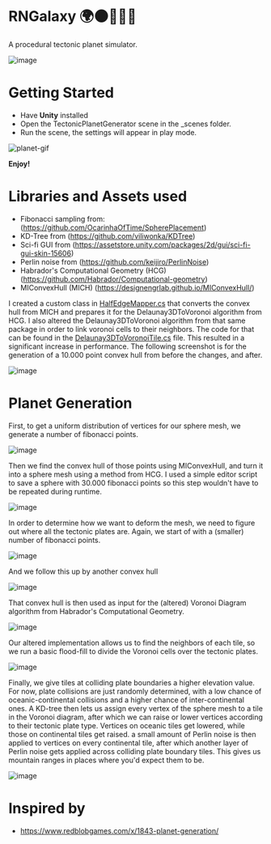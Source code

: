# RNGalaxy 🌍🌑🌟🌞🚀
A procedural tectonic planet simulator.

![image](https://user-images.githubusercontent.com/33265853/141483949-84b5aa3d-1aeb-41bc-85ae-2d1ae64a611a.png)

# Getting Started

* Have **Unity** installed
* Open the TectonicPlanetGenerator scene in the _scenes folder.
* Run the scene, the settings will appear in play mode.

![planet-gif](https://user-images.githubusercontent.com/33265853/141481842-aa399580-8f63-459e-95ed-253a944a118c.gif)

**Enjoy!**

# Libraries and Assets used
* Fibonacci sampling from: (https://github.com/OcarinhaOfTime/SpherePlacement)
* KD-Tree from (https://github.com/viliwonka/KDTree)
* Sci-fi GUI from (https://assetstore.unity.com/packages/2d/gui/sci-fi-gui-skin-15606)
* Perlin noise from (https://github.com/keijiro/PerlinNoise)
* Habrador's Computational Geometry (HCG) (https://github.com/Habrador/Computational-geometry)
* MIConvexHull (MICH) (https://designengrlab.github.io/MIConvexHull/)

I created a custom class in [HalfEdgeMapper.cs](HalfEdgeMapper.cs) that converts the convex hull from MICH and prepares it for the Delaunay3DToVoronoi algorithm from HCG. I also altered the Delaunay3DToVoronoi algorithm from that same package in order to link voronoi cells to their neighbors. The code for that can be found in the [Delaunay3DToVoronoiTile.cs](Delaunay3DToVoronoiTile.cs) file. This resulted in a significant increase in performance. The following screenshot is for the generation of a 10.000 point convex hull from before the changes, and after.

![image](https://user-images.githubusercontent.com/33265853/141485638-4f5c0614-fbba-4f2d-98af-371dc07ea1bf.png)

# Planet Generation
First, to get a uniform distribution of vertices for our sphere mesh, we generate a number of fibonacci points.

![image](https://user-images.githubusercontent.com/33265853/141595473-6f5f758c-0090-4cfc-a0c5-a5eb17441d63.png)

Then we find the convex hull of those points using MIConvexHull, and turn it into a sphere mesh using a method from HCG. I used a simple editor script to save a sphere with 30.000 fibonacci points so this step wouldn't have to be repeated during runtime.

![image](https://user-images.githubusercontent.com/33265853/141596450-6774a554-80b4-4c71-8f9b-01ac82da7596.png)

In order to determine how we want to deform the mesh, we need to figure out where all the tectonic plates are. Again, we start of with a (smaller) number of fibonacci points.

![image](https://user-images.githubusercontent.com/33265853/141595963-ec8d632d-1ef2-4971-868f-c96d6c985fba.png)

And we follow this up by another convex hull

![image](https://user-images.githubusercontent.com/33265853/141595515-b306bf00-8098-49dc-8582-347d4d284749.png)

That convex hull is then used as input for the (altered) Voronoi Diagram algorithm from Habrador's Computational Geometry.

![image](https://user-images.githubusercontent.com/33265853/141595615-7c1bc707-b333-47ff-8d6a-e7b41302998a.png)

Our altered implementation allows us to find the neighbors of each tile, so we run a basic flood-fill to divide the Voronoi cells over the tectonic plates.

![image](https://user-images.githubusercontent.com/33265853/141595704-39285476-fdbb-4238-ab86-e9e4bf6a30ac.png)

Finally, we give tiles at colliding plate boundaries a higher elevation value. For now, plate collisions are just randomly determined, with a low chance of oceanic-continental collisions and a higher chance of inter-continental ones. A KD-tree then lets us assign every vertex of the sphere mesh to a tile in the Voronoi diagram, after which we can raise or lower vertices according to their tectonic plate type. Vertices on oceanic tiles get lowered, while those on continental tiles get raised. a small amount of Perlin noise is then applied to vertices on every continental tile, after which another layer of Perlin noise gets applied across colliding plate boundary tiles. This gives us mountain ranges in places where you'd expect them to be.

![image](https://user-images.githubusercontent.com/33265853/141597527-98d8c67b-9cb4-49ea-8404-045c893004db.png)

# Inspired by
* https://www.redblobgames.com/x/1843-planet-generation/
